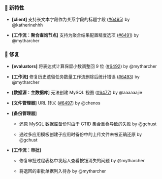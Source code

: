 ### 🎉 新特性

- **[client]** 支持长文本字段作为关系字段的标题字段 ([#6495](https://github.com/nocobase/nocobase/pull/6495)) by @katherinehhh

- **[工作流：聚合查询节点]** 支持为聚合结果配置精度选项 ([#6491](https://github.com/nocobase/nocobase/pull/6491)) by @mytharcher

### 🐛 修复

- **[evaluators]** 将表达式计算保留小数调整回 9 位 ([#6492](https://github.com/nocobase/nocobase/pull/6492)) by @mytharcher

- **[工作流]** 修复历史遗留任务数量工作流删除后统计错误 ([#6493](https://github.com/nocobase/nocobase/pull/6493)) by @mytharcher

- **[数据源：主数据库]** 无法创建 MySQL 视图 ([#6477](https://github.com/nocobase/nocobase/pull/6477)) by @aaaaaajie

- **[文件管理器]** URL 转义 ([#6497](https://github.com/nocobase/nocobase/pull/6497)) by @chenos

- **[备份管理器]**
  - 还原 MySQL 数据库备份时由于 GTID 集合重叠导致的失败 by @gchust

  - 通过多应用模板创建子应用时备份中的上传文件未被正确还原 by @gchust

- **[工作流：审批]**
  - 修复审批过程表格中发起人查看按钮消失的问题 by @mytharcher

  - 将退回的审批单据列入待办 by @mytharcher

